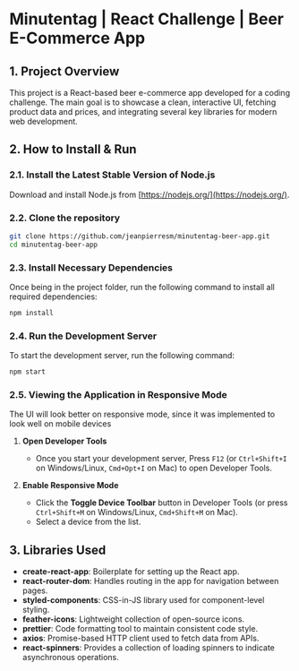 # Minutentag | React Challenge | Beer E-Commerce App

## 1. Project Overview

This project is a React-based beer e-commerce app developed for a coding challenge. The main goal is to showcase a clean, interactive UI, fetching product data and prices, and integrating several key libraries for modern web development.

## 2. How to Install & Run

### 2.1. Install the Latest Stable Version of Node.js

Download and install Node.js from [https://nodejs.org/](https://nodejs.org/).

### 2.2. Clone the repository

```bash
git clone https://github.com/jeanpierresm/minutentag-beer-app.git
cd minutentag-beer-app
```

### 2.3. Install Necessary Dependencies

Once being in the project folder, run the following command to install all required dependencies:

```bash
npm install
```

### 2.4. Run the Development Server

To start the development server, run the following command:

```bash
npm start
```

### 2.5. Viewing the Application in Responsive Mode

The UI will look better on responsive mode, since it was implemented to look well on mobile devices

1. **Open Developer Tools**

   - Once you start your development server, Press `F12` (or `Ctrl+Shift+I` on Windows/Linux, `Cmd+Opt+I` on Mac) to open Developer Tools.

2. **Enable Responsive Mode**
   - Click the **Toggle Device Toolbar** button in Developer Tools (or press `Ctrl+Shift+M` on Windows/Linux, `Cmd+Shift+M` on Mac).
   - Select a device from the list.

## 3. Libraries Used

- **create-react-app**: Boilerplate for setting up the React app.
- **react-router-dom**: Handles routing in the app for navigation between pages.
- **styled-components**: CSS-in-JS library used for component-level styling.
- **feather-icons**: Lightweight collection of open-source icons.
- **prettier**: Code formatting tool to maintain consistent code style.
- **axios**: Promise-based HTTP client used to fetch data from APIs.
- **react-spinners**: Provides a collection of loading spinners to indicate asynchronous operations.
